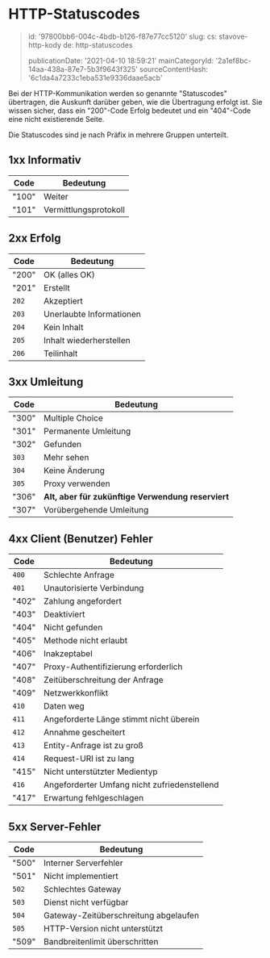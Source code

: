 HTTP-Statuscodes
================

> id: '97800bb6-004c-4bdb-b126-f87e77cc5120'
> slug:
> 	cs: stavove-http-kody
> 	de: http-statuscodes
> 
> publicationDate: '2021-04-10 18:59:21'
> mainCategoryId: '2a1ef8bc-14aa-438a-87e7-5b3f9643f325'
> sourceContentHash: '6c1da4a7233c1eba531e9336daae5acb'

Bei der HTTP-Kommunikation werden so genannte "Statuscodes" übertragen, die Auskunft darüber geben, wie die Übertragung erfolgt ist. Sie wissen sicher, dass ein "200"-Code Erfolg bedeutet und ein "404"-Code eine nicht existierende Seite.

Die Statuscodes sind je nach Präfix in mehrere Gruppen unterteilt.

1xx Informativ
--------------

| Code | Bedeutung |
|-------|--------|
| "100" | Weiter |
| "101" | Vermittlungsprotokoll |

2xx Erfolg
----------

| Code | Bedeutung |
|-------|--------|
| "200" | OK (alles OK) |
| "201" | Erstellt |
| `202` | Akzeptiert |
| `203` | Unerlaubte Informationen |
| `204` | Kein Inhalt |
| `205` | Inhalt wiederherstellen |
| `206` | Teilinhalt |

3xx Umleitung
----------------

| Code | Bedeutung |
|-------|--------|
| "300" | Multiple Choice |
| "301" | Permanente Umleitung |
| "302" | Gefunden |
| `303` | Mehr sehen |
| `304` | Keine Änderung |
| `305` | Proxy verwenden |
| "306" | **Alt, aber für zukünftige Verwendung reserviert** |
| "307" | Vorübergehende Umleitung |

4xx Client (Benutzer) Fehler
-----------------------------

| Code | Bedeutung |
|-------|--------|
| `400` | Schlechte Anfrage |
| `401` | Unautorisierte Verbindung |
| "402" | Zahlung angefordert |
| "403" | Deaktiviert |
| "404" | Nicht gefunden |
| "405" | Methode nicht erlaubt |
| "406" | Inakzeptabel |
| "407" | Proxy-Authentifizierung erforderlich |
| "408" | Zeitüberschreitung der Anfrage |
| "409" | Netzwerkkonflikt |
| `410` | Daten weg |
| `411` | Angeforderte Länge stimmt nicht überein |
| `412` | Annahme gescheitert |
| `413` | Entity-Anfrage ist zu groß |
| `414` | Request-URI ist zu lang |
| "415" | Nicht unterstützter Medientyp |
| `416` | Angeforderter Umfang nicht zufriedenstellend |
| "417" | Erwartung fehlgeschlagen |

5xx Server-Fehler
--------------

| Code | Bedeutung |
|-------|--------|
| "500" | Interner Serverfehler |
| "501" | Nicht implementiert |
| `502` | Schlechtes Gateway |
| `503` | Dienst nicht verfügbar |
| `504` | Gateway-Zeitüberschreitung abgelaufen |
| `505` | HTTP-Version nicht unterstützt |
| "509" | Bandbreitenlimit überschritten |
